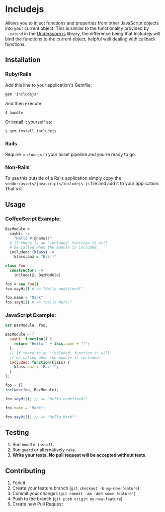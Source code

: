 # Includejs

Allows you to inject functions and properties from other JavaScript objects into your current object. This is similar to the functionality provided by `_.extend` in the [Underscore.js](http://documentcloud.github.com/underscore/#extend) library, the difference being that Includejs will bind the functions to the current object, helpful well dealing with callback functions.

## Installation

### Ruby/Rails

Add this line to your application's Gemfile:

    gem 'includejs'

And then execute:

    $ bundle

Or install it yourself as:

    $ gem install includejs

### Rails

Require `includejs` in your asset pipeline and you're ready to go.

### Non-Rails

To use this outside of a Rails application simply copy the `vendor/assets/javascripts/includejs.js` file and add it to your application. That's it.

## Usage

### CoffeeScript Example:

``` coffeescript
BazModule =
  sayHi: ->
    "Hello #{@name}!"
  # If there is an 'included' function it will
  # be called when the module is included.
  included: (klass) ->
    klass.baz = "Baz!!"

class Foo
  constructor: ->
    include(@, BazModule)

foo = new Foo()
foo.sayHi() # => "Hello undefined!"

foo.name = "Mark"
foo.sayHi() # => "Hello Mark!"
```

### JavaScript Example:

``` javascript
var BazModule, foo;

BazModule = {
  sayHi: function() {
    return "Hello " + this.name + "!";
  },
  // If there is an 'included' function it will
  // be called when the module is included.
  included: function(klass) {
    klass.baz = "Baz!!";
  }
};

foo = {}
include(foo, BazModule);

foo.sayHi(); // => "Hello undefined!"

foo.name = "Mark";

foo.sayHi(); // => "Hello Mark!"
```

## Testing

1. Run `bundle install`.
2. Run `guard` or alternatively `rake`.
3. **Write your tests. No pull request will be accepted without tests.**

## Contributing

1. Fork it
2. Create your feature branch (`git checkout -b my-new-feature`)
3. Commit your changes (`git commit -am 'Add some feature'`)
4. Push to the branch (`git push origin my-new-feature`)
5. Create new Pull Request
